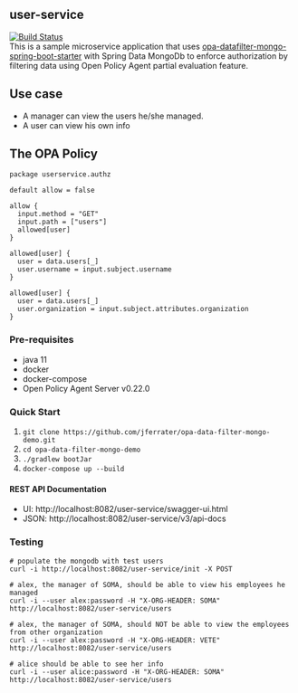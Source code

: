 ## user-service
[![Build Status](https://travis-ci.com/jferrater/opa-data-filter-mongo-demo.svg?branch=master)](https://travis-ci.com/jferrater/opa-data-filter-mongo-demo)<br>
This is a sample microservice application that uses [opa-datafilter-mongo-spring-boot-starter](https://github.com/jferrater/opa-data-filter-spring-boot-starter) with
Spring Data MongoDb to enforce authorization by filtering data using Open Policy Agent partial evaluation feature.

## Use case
- A manager can view the users he/she managed.
- A user can view his own info

## The OPA Policy
````text
package userservice.authz

default allow = false

allow {
  input.method = "GET"
  input.path = ["users"]
  allowed[user]
}

allowed[user] {
  user = data.users[_]
  user.username = input.subject.username
}

allowed[user] {
  user = data.users[_]
  user.organization = input.subject.attributes.organization
}
````

### Pre-requisites
- java 11
- docker
- docker-compose
- Open Policy Agent Server v0.22.0

### Quick Start
1. ``git clone https://github.com/jferrater/opa-data-filter-mongo-demo.git``
2. ``cd opa-data-filter-mongo-demo``
3. ``./gradlew bootJar``
4. ``docker-compose up --build``

#### REST API Documentation
- UI: http://localhost:8082/user-service/swagger-ui.html
- JSON: http://localhost:8082/user-service/v3/api-docs

### Testing
````shell script
# populate the mongodb with test users
curl -i http://localhost:8082/user-service/init -X POST

# alex, the manager of SOMA, should be able to view his employees he managed
curl -i --user alex:password -H "X-ORG-HEADER: SOMA" http://localhost:8082/user-service/users

# alex, the manager of SOMA, should NOT be able to view the employees from other organization
curl -i --user alex:password -H "X-ORG-HEADER: VETE" http://localhost:8082/user-service/users

# alice should be able to see her info
curl -i --user alice:password -H "X-ORG-HEADER: SOMA" http://localhost:8082/user-service/users

````